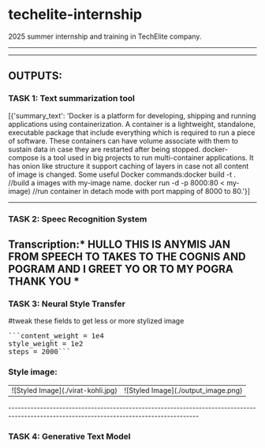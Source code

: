 # techelite-internship
2025 summer internship and training in TechElite company.

--------------------------------------------------------------------------------------------------------------------------------------------
---

## OUTPUTS:  


### TASK 1: Text summarization tool ###

[{'summary_text': 'Docker is a platform for developing, shipping and running applications using containerization. A container is a lightweight, standalone, executable package that include everything which is required to run a piece of software. These containers can have volume associate with them to sustain data in case they are restarted after being stopped. docker-compose is a tool used in big projects to run multi-container applications. It has onion like structure it support caching of layers in case not all content of image is changed. Some useful Docker commands:docker build -t <my-image> . //build a images with my-image name. docker run -d -p 8000:80 < my- image) //run container in detach mode with port mapping of 8000 to 80.'}]


-------------------------------------------------------------------------------------------------------------------------------------------

### TASK 2: Speec Recognition System ###

**Transcription**:* HULLO THIS IS ANYMIS JAN FROM SPEECH TO TAKES TO THE COGNIS AND POGRAM AND I GREET YO OR TO MY POGRA THANK YOU
*
-------------------------------------------------------------------------------------------------------------------------------------------


### TASK 3: Neural Style Transfer ###

#tweak these fields to get less or more stylized image <br>
<pre>```content_weight = 1e4  
style_weight = 1e2
steps = 2000```</pre>

### Style image:
<table>
<tr>
<td>![Styled Image](./virat-kohli.jpg)</td>
<td>![Styled Image](./output_image.png)</td>
<tr>
</table>
------------------------------------------------------------------------------------------------------------------------------------------

### TASK 4: Generative Text Model ###

